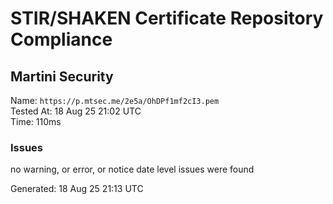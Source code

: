 # STIR/SHAKEN Certificate Repository Compliance

## Martini Security

Name: `https://p.mtsec.me/2e5a/OhDPf1mf2cI3.pem`\
Tested At: 18 Aug 25 21:02 UTC\
Time: 110ms

### Issues

no warning, or error, or notice date level issues were found

Generated: 18 Aug 25 21:13 UTC